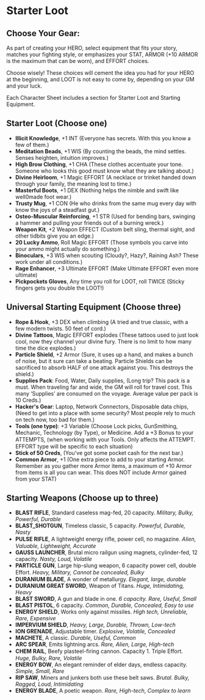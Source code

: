 # Starter Loot


## Choose Your Gear:
As part of creating your HERO, select equipment that fits your
story, matches your fighting style, or emphasizes your STAT,
ARMOR (+10 ARMOR is the maximum that can be worn), and
EFFORT choices.

Choose wisely! These choices will cement the idea you had for
your HERO at the beginning, and LOOT is not easy to come by,
depending on your GM and your luck.

Each Character Sheet includes a section for Starter Loot and
Starting Equipment.

## Starter Loot (Choose one)
* __Illicit Knowledge__, +1 INT (Everyone has secrets. With this you know a few of them.)
* __Meditation Beads__, +1 WIS (By counting the beads, the mind settles. Senses heighten, intuition improves.)
* __High Brow Clothing__, +1 CHA (These clothes accentuate your tone. Someone who looks this good must know what they are talking about.)
* __Divine Heirloom__, +1 Magic EFFORT (A necklace or trinket handed down through your family, the meaning lost to time.)
* __Masterful Boots__, +1 DEX (Nothing helps the nimble and swift like well0made foot wear.)
* __Trusty Mug__, +1 CON (He who drinks from the same mug every day with know the joys of a steadfast gut.)
* __Osteo-Muscular Reinforcing__, +1 STR (Used for bending bars, swinging a hammer and pulling your friends out of a burning wreck.)
* __Weapon Kit__, +2 Weapon EFFECT (Custom belt sling, thermal sight, and other tidbits give you an edge.)
* __20 Lucky Ammo__, Roll Magic EFFORT (Those symbols you carve into your ammo might actually do something.)
* __Binoculars__, +3 WIS when scouting (Cloudy?, Hazy?, Raining Ash? These work under all conditions.)
* __Rage Enhancer__, +3 Ultimate EFFORT (Make Ultimate EFFORT even more ultimate)
* __Pickpockets Gloves__, Any time you roll for LOOT, roll TWICE (Sticky fingers gets you double the LOOT!)

## Universal Starting Equipment (Choose three)
* __Rope & Hook__, +3 DEX when climbing (A tried and true classic, with a few modern twists. 50 feet of cord.)
* __Divine Tattoos__, Magic EFFORT explodes (These tattoos used to just look cool, now they channel your divine fury. There is no limit to how many time the dice explodes.)
* __Particle Shield__, +2 Armor (Sure, it uses up a hand, and makes a bunch of noise, but it sure can take a beating. Particle Shields can be sacrificed to absorb HALF of one attack against you. This destroys the shield.)
* __Supplies Pack__: Food, Water, Daily supplies,
(Long trip? This pack is a must. When traveling far and wide, the GM will roll for travel cost. This many ‘Supplies’ are consumed on the voyage. Average value per pack is 10 Creds.)
* __Hacker's Gear__: Laptop, Network Connectors, Disposable data chips,
(Need to get into a place with some security? Most people rely to much on tech now, too bad for them.)
* __Tools (one type)__: +3 Variable (Choose Lock picks, GunSmithing, Mechanic, Technology (by Type), or Medicine. Add a +3 Bonus to your ATTEMPTS,
(when working with your Tools. Only aﬀects the ATTEMPT. EFFORT type will be specific to each situation)
* __Stick of 50 Creds__, (You've got some pocket cash for the next bar.)
* __Common Armor__, +1 (One extra piece to add to your starting Armor. Remember as you gather more Armor items, a maximum of +10 Armor from items is all you can wear. This does NOT include Armor gained from your STAT)

## Starting Weapons (Choose up to three)

* __BLAST RIFLE__, Standard caseless mag-fed, 20 capacity. *Military, Bulky, Powerful, Durable*
* __BLAST_SHOTGUN__, Timeless classic, 5 capacity. *Powerful, Durable, Nasty*
* __PULSE RIFLE__, A lightweight energy riﬂe, power cell, no magazine. *Alien, Valuable, Lightweight, Accurate*
* __GAUSS LAUNCHER__, Brutal micro railgun using magnets, cylinder-fed, 12 capacity. *Nasty, Loud, Volatile*
* __PARTICLE GUN__, Large hip-slung weapon, 6 capacity power cell, double Eﬀort. *Heavy, Military, Cannot be concealed, Bulky*
* __DURANIUM BLADE__, A wonder of metallurgy. *Elegant, large, durable*
* __DURANIUM GREAT SWORD__, Weapon of Titans. *Huge, Intimidating, Heavy*
* __BLAST SWORD__, A gun and blade in one. *6 capacity. Rare, Useful, Small*
* __BLAST PISTOL__, 6 capacity. *Common, Durable, Concealed, Easy to use*
* __ENERGY SHIELD__, Works only against missiles. *High tech, Unreliable, Rare, Expensive*
* __IMPERVIUM SHIELD__, *Heavy, Large, Durable, Thrown, Low-tech*
* __ION GRENADE__, Adjustable timer. *Explosive, Volatile, Concealed*
* __MACHETE__, A classic. *Durable, Useful, Common*
* __ARC SPEAR__, Emits lightning arcs. *Rare, Alien, Large, High-tech*
* __CHEM RAIL__, Beefy plasteel-firing cannon. Capacity 1. Triple Eﬀort. *Huge, Bulky, Rare, Volatile*
* __ENERGY BOW__, An elegant reminder of elder days, endless capacity. *Simple, Small, Rare*
* __RIP SAW__, Miners and junkers both use these belt saws. *Brutal. Bulky, Ragged, Loud, Intimidating*
* __ENERGY BLADE__, A poetic weapon. *Rare, High-tech, Complex to learn*